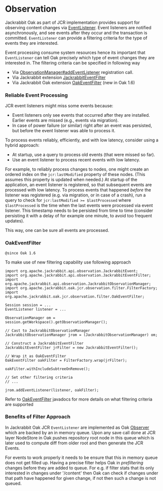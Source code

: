 <!--
   Licensed to the Apache Software Foundation (ASF) under one or more
   contributor license agreements.  See the NOTICE file distributed with
   this work for additional information regarding copyright ownership.
   The ASF licenses this file to You under the Apache License, Version 2.0
   (the "License"); you may not use this file except in compliance with
   the License.  You may obtain a copy of the License at

       http://www.apache.org/licenses/LICENSE-2.0

   Unless required by applicable law or agreed to in writing, software
   distributed under the License is distributed on an "AS IS" BASIS,
   WITHOUT WARRANTIES OR CONDITIONS OF ANY KIND, either express or implied.
   See the License for the specific language governing permissions and
   limitations under the License.
  -->
  
# Observation

Jackrabbit Oak as part of JCR implementation provides support for observing content changes via [EventListener][1].
Event listeners are notified asynchronously, and see events after they occur and the transaction is committed.
`EventListener` can provide a filtering criteria for the type of events they are interested. 

Event processing consume system resources hence its important that `EventListener` can tell Oak precisely which
type of event changes they are interested in. The filtering criteria can be specified in following way

* Via [ObservationManager#addEventListener][2] registration call. 
* Via Jackrabbit extension [JackrabbitEventFilter][3]
* Via Jackrabbit Oak extension [OakEventFilter][4] (new in Oak 1.6)

### Reliable Event Processing

JCR event listeners might miss some events because:

* Event listeners only see events that occurred after they are installed.
  Earlier events are missed (e.g., events via migration).
* In case of power failure (or similar) right after an event was persisted, but before the event listener was able to process it.

To process events reliably, efficiently, and with low latency, consider using a hybrid approach:

* At startup, use a query to process old events (that were missed so far).
* Use an event listener to process recent events with low latency.

For example, to reliably process changes to nodes, one might create an ordered index
on the `jcr:lastModified` property of these nodes.
(This assumes this property is updated when needed.)
At startup of the application, an event listener is registered,
so that subsequent events are processed with low latency.
To process events that happened _before_ the listener was registered
(e.g. via migration, or in case of a crash),
run a query to check for `jcr:lastModified >= $lastProcessed`
where `$lastProcessed` is the time when the last events were processed via event listener.
This timestamp needs to be persisted from time to time
(consider persisting it with a delay of for example one minute, to avoid too frequent updates).

This way, one can be sure all events are processed.

### OakEventFilter

`@since Oak 1.6`

To make use of new filtering capability use following approach


    import org.apache.jackrabbit.api.observation.JackrabbitEvent;
    import org.apache.jackrabbit.api.observation.JackrabbitEventFilter;
    import org.apache.jackrabbit.api.observation.JackrabbitObservationManager;
    import org.apache.jackrabbit.oak.jcr.observation.filter.FilterFactory;
    import org.apache.jackrabbit.oak.jcr.observation.filter.OakEventFilter;
    
    Session session = ...
    EventListener listener = ...
    
    ObservationManager om = session.getWorkspace().getObservationManager();
    
    // Cast to JackrabbitObservationManager
    JackrabbitObservationManager jrom = (JackrabbitObservationManager) om;
    
    // Construct a JackrabbitEventFilter
    JackrabbitEventFilter jrFilter = new JackrabbitEventFilter();
    
    // Wrap it as OakEventFilter
    OakEventFilter oakFilter = FilterFactory.wrap(jrFilter);

    oakFilter.withIncludeSubtreeOnRemove();

    // Set other filtering criteria
    // ...
    
    jrom.addEventListener(listener, oakFilter);

Refer to [OakEventFilter][4] javadocs for more details on what filtering criteria are supported

### Benefits of Filter Approach

In Jackrabbit Oak JCR `EventListener` are implemented as Oak [Observer][5] which are backed by an in memory
queue. Upon any save call done at JCR layer NodeStore in Oak pushes repository root node in this queue which
is later used to compute diff from older root and then generate the JCR Events. 

For events to work properly it needs to be ensure that this in memory queue does not get filled up. Having a precise
filter helps Oak in _prefiltering_ changes before they are added to queue. For e.g. if filter stats that its only
interested in changes under '/content' then Oak can check if changes under that path have happened for given change, 
if not then such a change is not queued.

[1]: https://s.apache.org/jcr-2.0-javadoc/javax/jcr/observation/EventListener.html
[2]: https://s.apache.org/jcr-2.0-javadoc/javax/jcr/observation/ObservationManager.html
[3]: https://jackrabbit.apache.org/api/2.14/org/apache/jackrabbit/api/observation/JackrabbitEventFilter.html
[4]: https://jackrabbit.apache.org/oak/docs/apidocs/org/apache/jackrabbit/oak/jcr/observation/filter/OakEventFilter.html
[5]: https://jackrabbit.apache.org/oak/docs/apidocs/org/apache/jackrabbit/oak/spi/commit/Observer.html